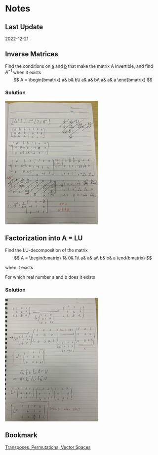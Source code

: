 # Notes

## Last Update

2022-12-21

## Inverse Matrices

Find the conditions on <u>a</u> and <u>b</u> that make the matrix A invertible, and find $A^{-1}$ when it exists
$$
A = \begin{bmatrix}
  a&  b& b\\
  a&  a& b\\
  a&  a& a
\end{bmatrix}
$$

### Solution

<img src="./capture/InverseMatrices.jpg" alt="drawing" style="width:300px;"/>

## Factorization into A = LU

Find the LU-decomposition of the matrix
$$
A = \begin{bmatrix}
 1& 0& 1\\
 a& a& a\\
 b& b& a
\end{bmatrix}
$$

when it exists

For which real number a and b does it exists

### Solution

<img src="./capture/Factorization_into_A=LU.jpg" alt="drawing" style="width:300px;"/>

## Bookmark

[Transposes, Permutations, Vector Spaces](https://ocw.mit.edu/courses/18-06sc-linear-algebra-fall-2011/pages/ax-b-and-the-four-subspaces/transposes-permutations-vector-spaces//)